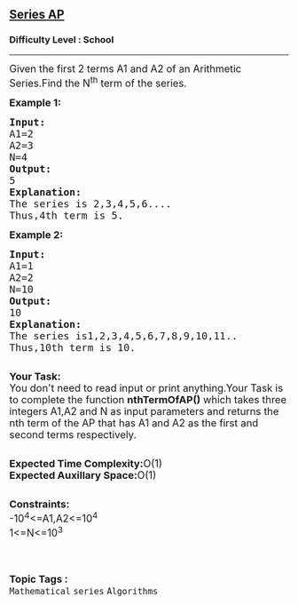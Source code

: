 <h2><a href="https://practice.geeksforgeeks.org/problems/series-ap5310/1?page=1&difficulty[]=-2&category[]=Mathematical&sortBy=submissions">Series AP</a></h2><h3>Difficulty Level : School</h3><hr><div class="problems_problem_content__Xm_eO"><p><span style="font-size:18px">Given the first 2 terms A1 and A2&nbsp;of an Arithmetic Series.Find&nbsp;the N<sup>th</sup> term of the series.&nbsp;</span></p>

<p><span style="font-size:18px"><strong>Example 1:</strong></span></p>

<pre><span style="font-size:18px"><strong>Input:</strong>
A1=2
A2=3
N=4
<strong>Output:</strong>
5
<strong>Explanation:</strong>
The series is 2,3,4,5,6....
Thus,4th term is 5.</span></pre>

<p><span style="font-size:18px"><strong>Example 2:</strong></span></p>

<pre><span style="font-size:18px"><strong>Input:</strong>
A1=1
A2=2
N=10
<strong>Output:</strong>
10
<strong>Explanation:</strong>
The series is1,2,3,4,5,6,7,8,9,10,11..
Thus,10th term is 10.</span></pre>

<p><br>
<span style="font-size:18px"><strong>Your Task:</strong><br>
You don't need to read input or print anything.Your Task is to complete the function <strong>nthTermOfAP()</strong> which takes three integers A1,A2 and N as input parameters and returns the nth term of the AP that has A1 and A2 as the first and second terms respectively.</span></p>

<p><br>
<span style="font-size:18px"><strong>Expected Time Complexity:</strong>O(1)<br>
<strong>Expected Auxillary Space:</strong>O(1)</span></p>

<p><br>
<span style="font-size:18px"><strong>Constraints:</strong><br>
-10<sup>4</sup>&lt;=A1,A2&lt;=10<sup>4</sup><br>
1&lt;=N&lt;=10<sup>3</sup></span><br>
&nbsp;</p>
</div><br><p><span style=font-size:18px><strong>Topic Tags : </strong><br><code>Mathematical</code>&nbsp;<code>series</code>&nbsp;<code>Algorithms</code>&nbsp;